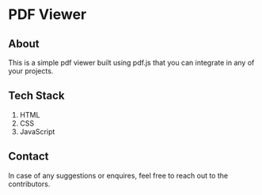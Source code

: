 # PDF Viewer

## About
This is a simple pdf viewer built using pdf.js that you can integrate in any of your projects.



## Tech Stack

1. HTML 
2. CSS
3. JavaScript

## Contact
In case of any suggestions or enquires, feel free to reach out to the contributors.
